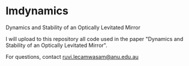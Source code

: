 # lmdynamics
Dynamics and Stability of an Optically Levitated Mirror

I will upload to this repository all code used in the paper "Dynamics and Stability of an Optically Levitated Mirror". 

For questions, contact ruvi.lecamwasam@anu.edu.au
